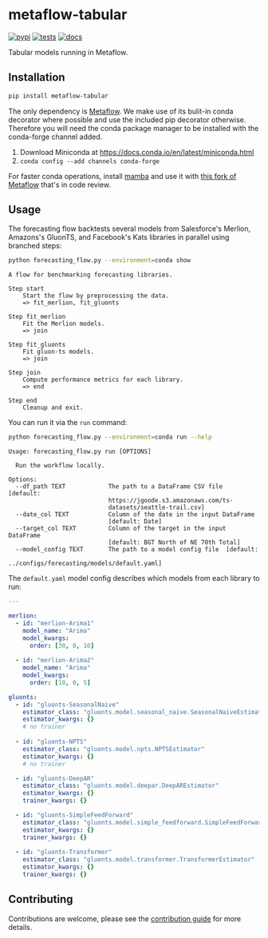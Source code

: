 # metaflow-tabular

[![pypi](https://img.shields.io/pypi/v/metaflow-tabular.svg)](https://pypi.org/project/metaflow-tabular)
[![tests](https://github.com/jimgoo/metaflow-tabular/actions/workflows/tests.yml/badge.svg)](https://github.com/jimgoo/metaflow-tabular/actions)
[![docs](https://github.com/jimgoo/metaflow-tabular/actions/workflows/docs.yml/badge.svg)](https://jimgoo.github.io/metaflow-tabular)

Tabular models running in Metaflow.

## Installation

```bash
pip install metaflow-tabular
```

The only dependency is [Metaflow](https://github.com/Netflix/metaflow/).  We make use of its bulit-in conda decorator where possible and use the included pip decorator otherwise. Therefore you will need the conda package manager to be installed with the conda-forge channel added.
   1. Download Miniconda at https://docs.conda.io/en/latest/miniconda.html
   2. ```conda config --add channels conda-forge```

For faster conda operations, install [mamba](https://github.com/mamba-org/mamba) and use it with [this fork of Metaflow](https://github.com/jimgoo/metaflow) that's in code review.

## Usage

The forecasting flow backtests several models from Salesforce's Merlion, Amazons's GluonTS, and Facebook's Kats libraries in parallel using branched steps:

```bash
python forecasting_flow.py --environment=conda show
```

```
A flow for benchmarking forecasting libraries.

Step start
    Start the flow by preprocessing the data.
    => fit_merlion, fit_gluonts

Step fit_merlion
    Fit the Merlion models.
    => join

Step fit_gluonts
    Fit gluon-ts models.
    => join

Step join
    Compute performance metrics for each library.
    => end

Step end
    Cleanup and exit.
```

You can run it via the `run` command:

```bash
python forecasting_flow.py --environment=conda run --help
```

```
Usage: forecasting_flow.py run [OPTIONS]

  Run the workflow locally.

Options:
  --df_path TEXT            The path to a DataFrame CSV file  [default:
                            https://jgoode.s3.amazonaws.com/ts-
                            datasets/seattle-trail.csv]
  --date_col TEXT           Column of the date in the input DataFrame
                            [default: Date]
  --target_col TEXT         Column of the target in the input DataFrame
                            [default: BGT North of NE 70th Total]
  --model_config TEXT       The path to a model config file  [default:
                            ../configs/forecasting/models/default.yaml]                            
```

The `default.yaml` model config describes which models from each library to run:

```yaml
---

merlion:
  - id: "merlion-Arima1"
    model_name: "Arima"
    model_kwargs:
      order: [30, 0, 10]
      
  - id: "merlion-Arima2"
    model_name: "Arima"
    model_kwargs:
      order: [10, 0, 5]

gluonts:
  - id: "gluonts-SeasonalNaive"
    estimator_class: "gluonts.model.seasonal_naive.SeasonalNaiveEstimator"
    estimator_kwargs: {}
    # no trainer
    
  - id: "gluonts-NPTS"
    estimator_class: "gluonts.model.npts.NPTSEstimator"
    estimator_kwargs: {}
    # no trainer

  - id: "gluonts-DeepAR"
    estimator_class: "gluonts.model.deepar.DeepAREstimator"
    estimator_kwargs: {}
    trainer_kwargs: {}

  - id: "gluonts-SimpleFeedForward"
    estimator_class: "gluonts.model.simple_feedforward.SimpleFeedForwardEstimator"
    estimator_kwargs: {}
    trainer_kwargs: {}
    
  - id: "gluonts-Transformer"
    estimator_class: "gluonts.model.transformer.TransformerEstimator"
    estimator_kwargs: {}
    trainer_kwargs: {}
``` 

## Contributing

Contributions are welcome, please see the [contribution guide](https://jimgoo.github.io/metaflow-tabular/contributing.html) for more details.
